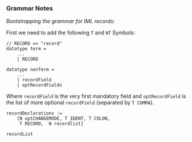 ### Grammar Notes

*Bootstrapping the grammar for IML records:*

First we need to add the following `T` and `NT` Symbols:

	// RECORD => "record"
	datatype term =
		...
		| RECORD
		
	datatype nonTerm = 
		...
		| recordField
		| optRecordFields
		
Where `recordField` is the very first mandatory field and `optRecordField` is the list of more optional `recordField` (separated by `T COMMA`).

	recordDeclarations := 
		[N optCHANGEMODE, T IDENT, T COLON, 
		 T RECORD,  N recordlist]
		 
	recordList   
		 
	
		 
	
	
		
